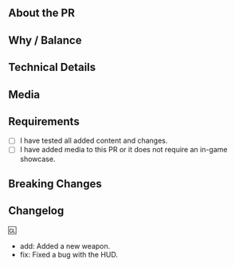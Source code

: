 <!-- If you are new to the LateStation repository, please read the [Contributing Guidelines](https://github.com/ss14-harmony/ss14-harmony/blob/master/CONTRIBUTING.md) -->

## About the PR
<!-- What did you change? Describe your changes here. -->

## Why / Balance
<!-- Discuss how this would affect game balance or explain why it was changed. Link any relevant discussions or issues. -->

## Technical Details
<!-- Provide a summary of code changes for easier review. -->

## Media
<!-- Attach media (screenshots, videos, etc.) if the PR makes in-game changes (e.g., clothing, items, features). Small fixes or refactors are exempt. -->

## Requirements
<!-- Confirm the following by placing an X in the square brackets.
Correct: [X]
Incorrect: [ ] [X ] [ X] -->
- [ ] I have tested all added content and changes.
- [ ] I have added media to this PR or it does not require an in-game showcase.
<!-- Not following the above may result in your PR being closed at the maintainer's discretion. -->

## Breaking Changes
<!-- List any breaking changes, such as namespace changes, public class/method/field modifications, or prototype renames. Include instructions for fixing them. -->

## Changelog
<!-- Add a changelog entry below to inform players about new features or gameplay-affecting changes.
IMPORTANT: The automated changelog bot (Weh Bot) only reads entries AFTER the ':cl:' marker in this section. 
- Use the exact format: '- type: message' (e.g., '- add: Added a new feature').
- Valid types are: 'add', 'remove', 'tweak', 'fix'.
- Do NOT use these keywords (add, remove, tweak, fix) casually elsewhere in the PR body, or the bot might misinterpret them.
-->

:cl:
- add: Added a new weapon.
- fix: Fixed a bug with the HUD.
